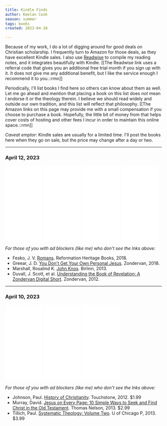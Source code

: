 ```yaml
---
title: Kindle Finds
author: Keelan Cook
season: summer
tags: books
created: 2023-04-10

---
```


Because of my work, I do a lot of digging around for good deals on Christian scholarship. I frequently turn to Amazon for those deals, as they have excellent Kindle sales. I also use [Readwise](https://readwise.io/i/keelan4) to compile my reading notes, and it integrates beautifully with Kindle. 
[[The Readwise link uses a referral code that gives you an additional free trial month if you sign up with it. It does not give me any additional benefit, but I like the service enough I recommend it to you.::rmn]]

Periodically, I'll list books I find here so others can know about them as well. Let me go ahead and mention that placing a book on this list does *not* mean I endorse it or the theology therein. I believe we should read widely and outside our own tradition, and this list will reflect that philosophy.
[[The Amazon links on this page may provide me with a small compensation if you choose to purchase a book. Hopefully, the little bit of money from that helps cover costs of hosting and other fees I incur in order to maintain this online space.::rmn]]

*Caveat emptor*: Kindle sales are usually for a limited time. I'll post the books here when they go on sale, but the price may change after a day or two.

---

### April 12, 2023

<iframe sandbox="allow-popups allow-scripts allow-modals allow-forms allow-same-origin" style="width:120px;height:240px;" marginwidth="0" marginheight="0" scrolling="no" frameborder="0" src="//ws-na.amazon-adsystem.com/widgets/q?ServiceVersion=20070822&OneJS=1&Operation=GetAdHtml&MarketPlace=US&source=ss&ref=as_ss_li_til&ad_type=product_link&tracking_id=keelancook-20&language=en_US&marketplace=amazon&region=US&placement=B07F99NVZW&asins=B07F99NVZW&linkId=fa3f37ba948f18aa6cc8e07300f946e7&show_border=true&link_opens_in_new_window=true"></iframe>
<iframe sandbox="allow-popups allow-scripts allow-modals allow-forms allow-same-origin" style="width:120px;height:240px;" marginwidth="0" marginheight="0" scrolling="no" frameborder="0" src="//ws-na.amazon-adsystem.com/widgets/q?ServiceVersion=20070822&OneJS=1&Operation=GetAdHtml&MarketPlace=US&source=ss&ref=as_ss_li_til&ad_type=product_link&tracking_id=keelancook-20&language=en_US&marketplace=amazon&region=US&placement=B0775F2RDX&asins=B0775F2RDX&linkId=028625a4f66bb7b88c4228fe822fa1c0&show_border=true&link_opens_in_new_window=true"></iframe>
<iframe sandbox="allow-popups allow-scripts allow-modals allow-forms allow-same-origin" style="width:120px;height:240px;" marginwidth="0" marginheight="0" scrolling="no" frameborder="0" src="//ws-na.amazon-adsystem.com/widgets/q?ServiceVersion=20070822&OneJS=1&Operation=GetAdHtml&MarketPlace=US&source=ss&ref=as_ss_li_til&ad_type=product_link&tracking_id=keelancook-20&language=en_US&marketplace=amazon&region=US&placement=B06XSCZT6Q&asins=B06XSCZT6Q&linkId=0c22a508b2013ab196fe722fab832253&show_border=true&link_opens_in_new_window=true"></iframe>
<iframe sandbox="allow-popups allow-scripts allow-modals allow-forms allow-same-origin" style="width:120px;height:240px;" marginwidth="0" marginheight="0" scrolling="no" frameborder="0" src="//ws-na.amazon-adsystem.com/widgets/q?ServiceVersion=20070822&OneJS=1&Operation=GetAdHtml&MarketPlace=US&source=ss&ref=as_ss_li_til&ad_type=product_link&tracking_id=keelancook-20&language=en_US&marketplace=amazon&region=US&placement=B007MEUV56&asins=B007MEUV56&linkId=6c649ce59137b50758cf49a6d773a0e1&show_border=true&link_opens_in_new_window=true"></iframe>

*For those of you with ad blockers (like me) who don't see the lnks above:*
- Fesko, J. V. [Romans](https://amzn.to/3ZWZdlj). Reformation Heritage Books, 2018.
- Greear, J. D. [You Don't Get Your Own Personal Jesus](https://amzn.to/3mvixIT). Zondervan, 2018.
- Marshall, Rosalind K. [John Knox](https://amzn.to/43ulY3h). Birlinn, 2013.
- Duvall, J. Scott, et al. [Understanding the Book of Revelation: A Zondervan Digital Short](https://amzn.to/3MC8ZGI). Zondervan, 2012.

---

### April 10, 2023

<iframe sandbox="allow-popups allow-scripts allow-modals allow-forms allow-same-origin" style="width:120px;height:240px;" marginwidth="0" marginheight="0" scrolling="no" frameborder="0" src="//ws-na.amazon-adsystem.com/widgets/q?ServiceVersion=20070822&OneJS=1&Operation=GetAdHtml&MarketPlace=US&source=ss&ref=as_ss_li_til&ad_type=product_link&tracking_id=keelancook-20&language=en_US&marketplace=amazon&region=US&placement=B006YDFXQI&asins=B006YDFXQI&linkId=c0cdb289358c99cf5aea829ead634239&show_border=false&link_opens_in_new_window=true"></iframe>
<iframe sandbox="allow-popups allow-scripts allow-modals allow-forms allow-same-origin" style="width:120px;height:240px;" marginwidth="0" marginheight="0" scrolling="no" frameborder="0" src="//ws-na.amazon-adsystem.com/widgets/q?ServiceVersion=20070822&OneJS=1&Operation=GetAdHtml&MarketPlace=US&source=ss&ref=as_ss_li_til&ad_type=product_link&tracking_id=keelancook-20&language=en_US&marketplace=amazon&region=US&placement=B00B7QRAMM&asins=B00B7QRAMM&linkId=4c73c1ecc9f1478b876391ee3954c87f&show_border=true&link_opens_in_new_window=true"></iframe>
<iframe sandbox="allow-popups allow-scripts allow-modals allow-forms allow-same-origin" style="width:120px;height:240px;" marginwidth="0" marginheight="0" scrolling="no" frameborder="0" src="//ws-na.amazon-adsystem.com/widgets/q?ServiceVersion=20070822&OneJS=1&Operation=GetAdHtml&MarketPlace=US&source=ss&ref=as_ss_li_til&ad_type=product_link&tracking_id=keelancook-20&language=en_US&marketplace=amazon&region=US&placement=B00IL4ETD6&asins=B00IL4ETD6&linkId=5732b4170a17a2f27e70103242d93ddb&show_border=true&link_opens_in_new_window=true"></iframe>

*For those of you with ad blockers (like me) who don't see the lnks above:*
- Johnson, Paul. [History of Christianity](https://amzn.to/3Ks5Aau). Touchstone, 2012. $1.99
- Murray, David. [Jesus on Every Page: 10 Simple Ways to Seek and Find Christ in the Old Testament](https://amzn.to/3MyuYhB). Thomas Nelson, 2013. $2.99
- Tillich, Paul. [Systematic Theology: Volume Two](https://amzn.to/3zIVXzq). U of Chicago P, 2013. $3.99